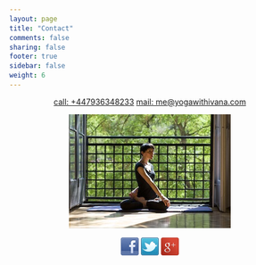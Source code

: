 ```yaml
---
layout: page
title: "Contact"
comments: false
sharing: false
footer: true
sidebar: false
weight: 6
---
```


<div style="text-align: center;">

<p class="vcard">
  <a href="tel:00447936348233"><span class="tel">call: +447936348233</span></a>
  <a href="mailto:me@yogawithivana.com"><span class="email">mail: me@yogawithivana.com</span></a>
</p>

<p class="centeredimage"><img src="../images/LotusTwist.jpg" alt="Lotus Twist"></img></p>

<p>
  <a href="https://www.facebook.com/yogawithivana"><img src="../images/facebook.png" alt="facebook"></img></a>
  <a href="https://twitter.com/zzuuu"><img src="../images/twitter.png" alt="twitter"></img></a>
  <a href="https://plus.google.com/112566814418582581103?rel=author"><img src="../images/google-plus.png" alt="google plus"></img></a>
</p>

</div>